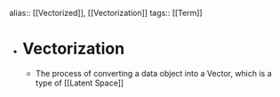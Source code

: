 alias:: [[Vectorized]], [[Vectorization]] 
tags:: [[Term]]

- # Vectorization
	- The process of converting a data object into a Vector, which is a type of [[Latent Space]]